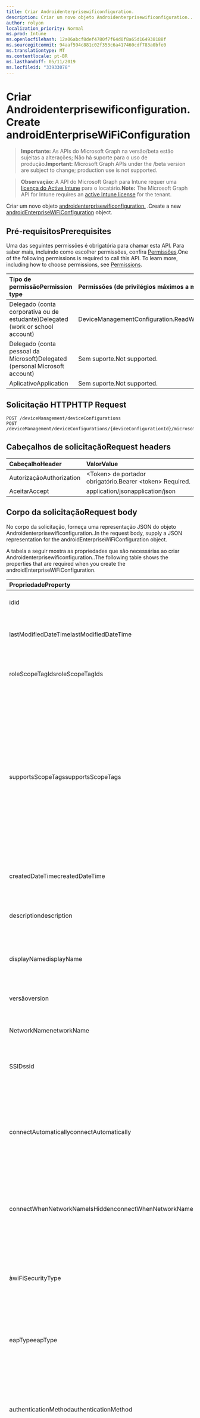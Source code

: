 ```yaml
---
title: Criar Androidenterprisewificonfiguration.
description: Criar um novo objeto Androidenterprisewificonfiguration..
author: rolyon
localization_priority: Normal
ms.prod: Intune
ms.openlocfilehash: 12a06abcf8def4780f7f64d0f8a65d164938188f
ms.sourcegitcommit: 94aaf594c881c02f353c6a417460cdf783a0bfe0
ms.translationtype: MT
ms.contentlocale: pt-BR
ms.lasthandoff: 05/11/2019
ms.locfileid: "33933078"
---
```

# <a name="create-androidenterprisewificonfiguration"></a><span data-ttu-id="0db9e-103">Criar Androidenterprisewificonfiguration.</span><span class="sxs-lookup"><span data-stu-id="0db9e-103">Create androidEnterpriseWiFiConfiguration</span></span>

> <span data-ttu-id="0db9e-104">**Importante:** As APIs do Microsoft Graph na versão/beta estão sujeitas a alterações; Não há suporte para o uso de produção.</span><span class="sxs-lookup"><span data-stu-id="0db9e-104">**Important:** Microsoft Graph APIs under the /beta version are subject to change; production use is not supported.</span></span>

> <span data-ttu-id="0db9e-105">**Observação:** A API do Microsoft Graph para Intune requer uma [licença do Active Intune](https://go.microsoft.com/fwlink/?linkid=839381) para o locatário.</span><span class="sxs-lookup"><span data-stu-id="0db9e-105">**Note:** The Microsoft Graph API for Intune requires an [active Intune license](https://go.microsoft.com/fwlink/?linkid=839381) for the tenant.</span></span>

<span data-ttu-id="0db9e-106">Criar um novo objeto [androidenterprisewificonfiguration.](../resources/intune-deviceconfig-androidenterprisewificonfiguration.md) .</span><span class="sxs-lookup"><span data-stu-id="0db9e-106">Create a new [androidEnterpriseWiFiConfiguration](../resources/intune-deviceconfig-androidenterprisewificonfiguration.md) object.</span></span>

## <a name="prerequisites"></a><span data-ttu-id="0db9e-107">Pré-requisitos</span><span class="sxs-lookup"><span data-stu-id="0db9e-107">Prerequisites</span></span>
<span data-ttu-id="0db9e-p101">Uma das seguintes permissões é obrigatória para chamar esta API. Para saber mais, incluindo como escolher permissões, confira [Permissões](/graph/permissions-reference).</span><span class="sxs-lookup"><span data-stu-id="0db9e-p101">One of the following permissions is required to call this API. To learn more, including how to choose permissions, see [Permissions](/graph/permissions-reference).</span></span>

|<span data-ttu-id="0db9e-110">Tipo de permissão</span><span class="sxs-lookup"><span data-stu-id="0db9e-110">Permission type</span></span>|<span data-ttu-id="0db9e-111">Permissões (de privilégios máximos a mínimos)</span><span class="sxs-lookup"><span data-stu-id="0db9e-111">Permissions (from most to least privileged)</span></span>|
|:---|:---|
|<span data-ttu-id="0db9e-112">Delegado (conta corporativa ou de estudante)</span><span class="sxs-lookup"><span data-stu-id="0db9e-112">Delegated (work or school account)</span></span>|<span data-ttu-id="0db9e-113">DeviceManagementConfiguration.ReadWrite.All</span><span class="sxs-lookup"><span data-stu-id="0db9e-113">DeviceManagementConfiguration.ReadWrite.All</span></span>|
|<span data-ttu-id="0db9e-114">Delegado (conta pessoal da Microsoft)</span><span class="sxs-lookup"><span data-stu-id="0db9e-114">Delegated (personal Microsoft account)</span></span>|<span data-ttu-id="0db9e-115">Sem suporte.</span><span class="sxs-lookup"><span data-stu-id="0db9e-115">Not supported.</span></span>|
|<span data-ttu-id="0db9e-116">Aplicativo</span><span class="sxs-lookup"><span data-stu-id="0db9e-116">Application</span></span>|<span data-ttu-id="0db9e-117">Sem suporte.</span><span class="sxs-lookup"><span data-stu-id="0db9e-117">Not supported.</span></span>|

## <a name="http-request"></a><span data-ttu-id="0db9e-118">Solicitação HTTP</span><span class="sxs-lookup"><span data-stu-id="0db9e-118">HTTP Request</span></span>
<!-- {
  "blockType": "ignored"
}
-->
``` http
POST /deviceManagement/deviceConfigurations
POST /deviceManagement/deviceConfigurations/{deviceConfigurationId}/microsoft.graph.windowsDomainJoinConfiguration/networkAccessConfigurations
```

## <a name="request-headers"></a><span data-ttu-id="0db9e-119">Cabeçalhos de solicitação</span><span class="sxs-lookup"><span data-stu-id="0db9e-119">Request headers</span></span>
|<span data-ttu-id="0db9e-120">Cabeçalho</span><span class="sxs-lookup"><span data-stu-id="0db9e-120">Header</span></span>|<span data-ttu-id="0db9e-121">Valor</span><span class="sxs-lookup"><span data-stu-id="0db9e-121">Value</span></span>|
|:---|:---|
|<span data-ttu-id="0db9e-122">Autorização</span><span class="sxs-lookup"><span data-stu-id="0db9e-122">Authorization</span></span>|<span data-ttu-id="0db9e-123">&lt;Token&gt; de portador obrigatório.</span><span class="sxs-lookup"><span data-stu-id="0db9e-123">Bearer &lt;token&gt; Required.</span></span>|
|<span data-ttu-id="0db9e-124">Aceitar</span><span class="sxs-lookup"><span data-stu-id="0db9e-124">Accept</span></span>|<span data-ttu-id="0db9e-125">application/json</span><span class="sxs-lookup"><span data-stu-id="0db9e-125">application/json</span></span>|

## <a name="request-body"></a><span data-ttu-id="0db9e-126">Corpo da solicitação</span><span class="sxs-lookup"><span data-stu-id="0db9e-126">Request body</span></span>
<span data-ttu-id="0db9e-127">No corpo da solicitação, forneça uma representação JSON do objeto Androidenterprisewificonfiguration..</span><span class="sxs-lookup"><span data-stu-id="0db9e-127">In the request body, supply a JSON representation for the androidEnterpriseWiFiConfiguration object.</span></span>

<span data-ttu-id="0db9e-128">A tabela a seguir mostra as propriedades que são necessárias ao criar Androidenterprisewificonfiguration..</span><span class="sxs-lookup"><span data-stu-id="0db9e-128">The following table shows the properties that are required when you create the androidEnterpriseWiFiConfiguration.</span></span>

|<span data-ttu-id="0db9e-129">Propriedade</span><span class="sxs-lookup"><span data-stu-id="0db9e-129">Property</span></span>|<span data-ttu-id="0db9e-130">Tipo</span><span class="sxs-lookup"><span data-stu-id="0db9e-130">Type</span></span>|<span data-ttu-id="0db9e-131">Descrição</span><span class="sxs-lookup"><span data-stu-id="0db9e-131">Description</span></span>|
|:---|:---|:---|
|<span data-ttu-id="0db9e-132">id</span><span class="sxs-lookup"><span data-stu-id="0db9e-132">id</span></span>|<span data-ttu-id="0db9e-133">Cadeia de caracteres</span><span class="sxs-lookup"><span data-stu-id="0db9e-133">String</span></span>|<span data-ttu-id="0db9e-134">Chave da entidade.</span><span class="sxs-lookup"><span data-stu-id="0db9e-134">Key of the entity.</span></span> <span data-ttu-id="0db9e-135">Herdada de [deviceConfiguration](../resources/intune-deviceconfig-deviceconfiguration.md)</span><span class="sxs-lookup"><span data-stu-id="0db9e-135">Inherited from [deviceConfiguration](../resources/intune-deviceconfig-deviceconfiguration.md)</span></span>|
|<span data-ttu-id="0db9e-136">lastModifiedDateTime</span><span class="sxs-lookup"><span data-stu-id="0db9e-136">lastModifiedDateTime</span></span>|<span data-ttu-id="0db9e-137">DateTimeOffset</span><span class="sxs-lookup"><span data-stu-id="0db9e-137">DateTimeOffset</span></span>|<span data-ttu-id="0db9e-138">DateTime da última modificação do objeto.</span><span class="sxs-lookup"><span data-stu-id="0db9e-138">DateTime the object was last modified.</span></span> <span data-ttu-id="0db9e-139">Herdada de [deviceConfiguration](../resources/intune-deviceconfig-deviceconfiguration.md)</span><span class="sxs-lookup"><span data-stu-id="0db9e-139">Inherited from [deviceConfiguration](../resources/intune-deviceconfig-deviceconfiguration.md)</span></span>|
|<span data-ttu-id="0db9e-140">roleScopeTagIds</span><span class="sxs-lookup"><span data-stu-id="0db9e-140">roleScopeTagIds</span></span>|<span data-ttu-id="0db9e-141">Coleção de cadeias de caracteres</span><span class="sxs-lookup"><span data-stu-id="0db9e-141">String collection</span></span>|<span data-ttu-id="0db9e-142">Lista de marcas de escopo para esta instância de entidade.</span><span class="sxs-lookup"><span data-stu-id="0db9e-142">List of Scope Tags for this Entity instance.</span></span> <span data-ttu-id="0db9e-143">Herdada de [deviceConfiguration](../resources/intune-deviceconfig-deviceconfiguration.md)</span><span class="sxs-lookup"><span data-stu-id="0db9e-143">Inherited from [deviceConfiguration](../resources/intune-deviceconfig-deviceconfiguration.md)</span></span>|
|<span data-ttu-id="0db9e-144">supportsScopeTags</span><span class="sxs-lookup"><span data-stu-id="0db9e-144">supportsScopeTags</span></span>|<span data-ttu-id="0db9e-145">Booliano</span><span class="sxs-lookup"><span data-stu-id="0db9e-145">Boolean</span></span>|<span data-ttu-id="0db9e-146">Indica se a configuração de dispositivo subjacente é ou não compatível com a atribuição de marcas de escopo.</span><span class="sxs-lookup"><span data-stu-id="0db9e-146">Indicates whether or not the underlying Device Configuration supports the assignment of scope tags.</span></span> <span data-ttu-id="0db9e-147">A atribuição à propriedade ScopeTags não é permitida quando esse valor é false e as entidades não serão visíveis aos usuários com escopo.</span><span class="sxs-lookup"><span data-stu-id="0db9e-147">Assigning to the ScopeTags property is not allowed when this value is false and entities will not be visible to scoped users.</span></span> <span data-ttu-id="0db9e-148">Isso ocorre para políticas herdadas criadas no Silverlight e pode ser resolvido excluindo e recriando a política no portal do Azure.</span><span class="sxs-lookup"><span data-stu-id="0db9e-148">This occurs for Legacy policies created in Silverlight and can be resolved by deleting and recreating the policy in the Azure Portal.</span></span> <span data-ttu-id="0db9e-149">Essa propriedade é somente leitura.</span><span class="sxs-lookup"><span data-stu-id="0db9e-149">This property is read-only.</span></span> <span data-ttu-id="0db9e-150">Herdada de [deviceConfiguration](../resources/intune-deviceconfig-deviceconfiguration.md)</span><span class="sxs-lookup"><span data-stu-id="0db9e-150">Inherited from [deviceConfiguration](../resources/intune-deviceconfig-deviceconfiguration.md)</span></span>|
|<span data-ttu-id="0db9e-151">createdDateTime</span><span class="sxs-lookup"><span data-stu-id="0db9e-151">createdDateTime</span></span>|<span data-ttu-id="0db9e-152">DateTimeOffset</span><span class="sxs-lookup"><span data-stu-id="0db9e-152">DateTimeOffset</span></span>|<span data-ttu-id="0db9e-153">DateTime em que o objeto foi criado.</span><span class="sxs-lookup"><span data-stu-id="0db9e-153">DateTime the object was created.</span></span> <span data-ttu-id="0db9e-154">Herdada de [deviceConfiguration](../resources/intune-deviceconfig-deviceconfiguration.md)</span><span class="sxs-lookup"><span data-stu-id="0db9e-154">Inherited from [deviceConfiguration](../resources/intune-deviceconfig-deviceconfiguration.md)</span></span>|
|<span data-ttu-id="0db9e-155">description</span><span class="sxs-lookup"><span data-stu-id="0db9e-155">description</span></span>|<span data-ttu-id="0db9e-156">String</span><span class="sxs-lookup"><span data-stu-id="0db9e-156">String</span></span>|<span data-ttu-id="0db9e-157">O administrador forneceu a descrição da Configuração do dispositivo.</span><span class="sxs-lookup"><span data-stu-id="0db9e-157">Admin provided description of the Device Configuration.</span></span> <span data-ttu-id="0db9e-158">Herdada de [deviceConfiguration](../resources/intune-deviceconfig-deviceconfiguration.md)</span><span class="sxs-lookup"><span data-stu-id="0db9e-158">Inherited from [deviceConfiguration](../resources/intune-deviceconfig-deviceconfiguration.md)</span></span>|
|<span data-ttu-id="0db9e-159">displayName</span><span class="sxs-lookup"><span data-stu-id="0db9e-159">displayName</span></span>|<span data-ttu-id="0db9e-160">String</span><span class="sxs-lookup"><span data-stu-id="0db9e-160">String</span></span>|<span data-ttu-id="0db9e-161">O administrador forneceu o nome da Configuração do dispositivo.</span><span class="sxs-lookup"><span data-stu-id="0db9e-161">Admin provided name of the device configuration.</span></span> <span data-ttu-id="0db9e-162">Herdada de [deviceConfiguration](../resources/intune-deviceconfig-deviceconfiguration.md)</span><span class="sxs-lookup"><span data-stu-id="0db9e-162">Inherited from [deviceConfiguration](../resources/intune-deviceconfig-deviceconfiguration.md)</span></span>|
|<span data-ttu-id="0db9e-163">versão</span><span class="sxs-lookup"><span data-stu-id="0db9e-163">version</span></span>|<span data-ttu-id="0db9e-164">Int32</span><span class="sxs-lookup"><span data-stu-id="0db9e-164">Int32</span></span>|<span data-ttu-id="0db9e-165">Versão da configuração do dispositivo.</span><span class="sxs-lookup"><span data-stu-id="0db9e-165">Version of the device configuration.</span></span> <span data-ttu-id="0db9e-166">Herdada de [deviceConfiguration](../resources/intune-deviceconfig-deviceconfiguration.md)</span><span class="sxs-lookup"><span data-stu-id="0db9e-166">Inherited from [deviceConfiguration](../resources/intune-deviceconfig-deviceconfiguration.md)</span></span>|
|<span data-ttu-id="0db9e-167">NetworkName</span><span class="sxs-lookup"><span data-stu-id="0db9e-167">networkName</span></span>|<span data-ttu-id="0db9e-168">Cadeia de caracteres</span><span class="sxs-lookup"><span data-stu-id="0db9e-168">String</span></span>|<span data-ttu-id="0db9e-169">Nome da rede herdado de [androidWiFiConfiguration](../resources/intune-deviceconfig-androidwificonfiguration.md)</span><span class="sxs-lookup"><span data-stu-id="0db9e-169">Network Name Inherited from [androidWiFiConfiguration](../resources/intune-deviceconfig-androidwificonfiguration.md)</span></span>|
|<span data-ttu-id="0db9e-170">SSID</span><span class="sxs-lookup"><span data-stu-id="0db9e-170">ssid</span></span>|<span data-ttu-id="0db9e-171">Cadeia de caracteres</span><span class="sxs-lookup"><span data-stu-id="0db9e-171">String</span></span>|<span data-ttu-id="0db9e-172">Este é o nome da rede Wi-Fi que é transmitida para todos os dispositivos.</span><span class="sxs-lookup"><span data-stu-id="0db9e-172">This is the name of the Wi-Fi network that is broadcast to all devices.</span></span> <span data-ttu-id="0db9e-173">Herdado de [androidWiFiConfiguration](../resources/intune-deviceconfig-androidwificonfiguration.md)</span><span class="sxs-lookup"><span data-stu-id="0db9e-173">Inherited from [androidWiFiConfiguration](../resources/intune-deviceconfig-androidwificonfiguration.md)</span></span>|
|<span data-ttu-id="0db9e-174">connectAutomatically</span><span class="sxs-lookup"><span data-stu-id="0db9e-174">connectAutomatically</span></span>|<span data-ttu-id="0db9e-175">Booliano</span><span class="sxs-lookup"><span data-stu-id="0db9e-175">Boolean</span></span>|<span data-ttu-id="0db9e-176">Conectar automaticamente quando esta rede estiver no intervalo.</span><span class="sxs-lookup"><span data-stu-id="0db9e-176">Connect automatically when this network is in range.</span></span> <span data-ttu-id="0db9e-177">A definição dessa opção como true ignorará o prompt do usuário e conectará automaticamente o dispositivo à rede Wi-Fi.</span><span class="sxs-lookup"><span data-stu-id="0db9e-177">Setting this to true will skip the user prompt and automatically connect the device to Wi-Fi network.</span></span> <span data-ttu-id="0db9e-178">Herdado de [androidWiFiConfiguration](../resources/intune-deviceconfig-androidwificonfiguration.md)</span><span class="sxs-lookup"><span data-stu-id="0db9e-178">Inherited from [androidWiFiConfiguration](../resources/intune-deviceconfig-androidwificonfiguration.md)</span></span>|
|<span data-ttu-id="0db9e-179">connectWhenNetworkNameIsHidden</span><span class="sxs-lookup"><span data-stu-id="0db9e-179">connectWhenNetworkNameIsHidden</span></span>|<span data-ttu-id="0db9e-180">Booliano</span><span class="sxs-lookup"><span data-stu-id="0db9e-180">Boolean</span></span>|<span data-ttu-id="0db9e-181">Quando definido como true, esse perfil força o dispositivo a se conectar a uma rede que não transmite seu SSID para todos os dispositivos.</span><span class="sxs-lookup"><span data-stu-id="0db9e-181">When set to true, this profile forces the device to connect to a network that doesn't broadcast its SSID to all devices.</span></span> <span data-ttu-id="0db9e-182">Herdado de [androidWiFiConfiguration](../resources/intune-deviceconfig-androidwificonfiguration.md)</span><span class="sxs-lookup"><span data-stu-id="0db9e-182">Inherited from [androidWiFiConfiguration](../resources/intune-deviceconfig-androidwificonfiguration.md)</span></span>|
|<span data-ttu-id="0db9e-183">à</span><span class="sxs-lookup"><span data-stu-id="0db9e-183">wiFiSecurityType</span></span>|[<span data-ttu-id="0db9e-184">androidWiFiSecurityType</span><span class="sxs-lookup"><span data-stu-id="0db9e-184">androidWiFiSecurityType</span></span>](../resources/intune-deviceconfig-androidwifisecuritytype.md)|<span data-ttu-id="0db9e-185">Indica se o ponto de extremidade Wi-Fi usa um tipo de segurança baseado em EAP.</span><span class="sxs-lookup"><span data-stu-id="0db9e-185">Indicates whether Wi-Fi endpoint uses an EAP based security type.</span></span> <span data-ttu-id="0db9e-186">Herdado de [androidWiFiConfiguration](../resources/intune-deviceconfig-androidwificonfiguration.md).</span><span class="sxs-lookup"><span data-stu-id="0db9e-186">Inherited from [androidWiFiConfiguration](../resources/intune-deviceconfig-androidwificonfiguration.md).</span></span> <span data-ttu-id="0db9e-187">Os valores possíveis são: `open` e `wpaEnterprise`.</span><span class="sxs-lookup"><span data-stu-id="0db9e-187">Possible values are: `open`, `wpaEnterprise`.</span></span>|
|<span data-ttu-id="0db9e-188">eapType</span><span class="sxs-lookup"><span data-stu-id="0db9e-188">eapType</span></span>|[<span data-ttu-id="0db9e-189">androidEapType</span><span class="sxs-lookup"><span data-stu-id="0db9e-189">androidEapType</span></span>](../resources/intune-deviceconfig-androideaptype.md)|<span data-ttu-id="0db9e-190">Indica o tipo de protocolo EAP definido no ponto de extremidade Wi-Fi (roteador).</span><span class="sxs-lookup"><span data-stu-id="0db9e-190">Indicates the type of EAP protocol set on the the Wi-Fi endpoint (router).</span></span> <span data-ttu-id="0db9e-191">Os valores possíveis são: `eapTls`, `eapTtls`, `peap`.</span><span class="sxs-lookup"><span data-stu-id="0db9e-191">Possible values are: `eapTls`, `eapTtls`, `peap`.</span></span>|
|<span data-ttu-id="0db9e-192">authenticationMethod</span><span class="sxs-lookup"><span data-stu-id="0db9e-192">authenticationMethod</span></span>|[<span data-ttu-id="0db9e-193">wiFiAuthenticationMethod</span><span class="sxs-lookup"><span data-stu-id="0db9e-193">wiFiAuthenticationMethod</span></span>](../resources/intune-deviceconfig-wifiauthenticationmethod.md)|<span data-ttu-id="0db9e-194">Indica o método de autenticação que o cliente (dispositivo) precisa usar quando o tipo EAP é configurado como PEAP ou EAP-TTLS.</span><span class="sxs-lookup"><span data-stu-id="0db9e-194">Indicates the Authentication Method the client (device) needs to use when the EAP Type is configured to PEAP or EAP-TTLS.</span></span> <span data-ttu-id="0db9e-195">Os valores possíveis são: `certificate`, `usernameAndPassword`, `derivedCredential`.</span><span class="sxs-lookup"><span data-stu-id="0db9e-195">Possible values are: `certificate`, `usernameAndPassword`, `derivedCredential`.</span></span>|
|<span data-ttu-id="0db9e-196">innerAuthenticationProtocolForEapTtls</span><span class="sxs-lookup"><span data-stu-id="0db9e-196">innerAuthenticationProtocolForEapTtls</span></span>|[<span data-ttu-id="0db9e-197">nonEapAuthenticationMethodForEapTtlsType</span><span class="sxs-lookup"><span data-stu-id="0db9e-197">nonEapAuthenticationMethodForEapTtlsType</span></span>](../resources/intune-deviceconfig-noneapauthenticationmethodforeapttlstype.md)|<span data-ttu-id="0db9e-198">Método não EAP para autenticação (identidade interna) quando o tipo EAP é EAP-TTLS e AuthenticationMethod é username e password.</span><span class="sxs-lookup"><span data-stu-id="0db9e-198">Non-EAP Method for Authentication (Inner Identity) when EAP Type is EAP-TTLS and Authenticationmethod is Username and Password.</span></span> <span data-ttu-id="0db9e-199">Os valores possíveis são: `unencryptedPassword`, `challengeHandshakeAuthenticationProtocol`, `microsoftChap`, `microsoftChapVersionTwo`.</span><span class="sxs-lookup"><span data-stu-id="0db9e-199">Possible values are: `unencryptedPassword`, `challengeHandshakeAuthenticationProtocol`, `microsoftChap`, `microsoftChapVersionTwo`.</span></span>|
|<span data-ttu-id="0db9e-200">innerAuthenticationProtocolForPeap</span><span class="sxs-lookup"><span data-stu-id="0db9e-200">innerAuthenticationProtocolForPeap</span></span>|[<span data-ttu-id="0db9e-201">nonEapAuthenticationMethodForPeap</span><span class="sxs-lookup"><span data-stu-id="0db9e-201">nonEapAuthenticationMethodForPeap</span></span>](../resources/intune-deviceconfig-noneapauthenticationmethodforpeap.md)|<span data-ttu-id="0db9e-202">Método não EAP para autenticação (identidade interna) quando o tipo EAP é PEAP e AuthenticationMethod é username e password.</span><span class="sxs-lookup"><span data-stu-id="0db9e-202">Non-EAP Method for Authentication (Inner Identity) when EAP Type is PEAP and Authenticationmethod is Username and Password.</span></span> <span data-ttu-id="0db9e-203">Os valores possíveis são: `none` e `microsoftChapVersionTwo`.</span><span class="sxs-lookup"><span data-stu-id="0db9e-203">Possible values are: `none`, `microsoftChapVersionTwo`.</span></span>|
|<span data-ttu-id="0db9e-204">outerIdentityPrivacyTemporaryValue</span><span class="sxs-lookup"><span data-stu-id="0db9e-204">outerIdentityPrivacyTemporaryValue</span></span>|<span data-ttu-id="0db9e-205">Cadeia de caracteres</span><span class="sxs-lookup"><span data-stu-id="0db9e-205">String</span></span>|<span data-ttu-id="0db9e-206">Habilitar Privacidade de identidade (identidade externa) quando o tipo EAP é configurado como EAP-TTLS ou PEAP.</span><span class="sxs-lookup"><span data-stu-id="0db9e-206">Enable identity privacy (Outer Identity) when EAP Type is configured to EAP-TTLS or PEAP.</span></span> <span data-ttu-id="0db9e-207">A cadeia de caracteres fornecida aqui é usada para mascarar o nome de usuário de usuários individuais quando eles tentam se conectar à rede Wi-Fi.</span><span class="sxs-lookup"><span data-stu-id="0db9e-207">The String provided here is used to mask the username of individual users when they attempt to connect to Wi-Fi network.</span></span>|
|<span data-ttu-id="0db9e-208">usernameFormatString</span><span class="sxs-lookup"><span data-stu-id="0db9e-208">usernameFormatString</span></span>|<span data-ttu-id="0db9e-209">Cadeia de caracteres</span><span class="sxs-lookup"><span data-stu-id="0db9e-209">String</span></span>|<span data-ttu-id="0db9e-210">Cadeia de caracteres de formato de nome de usuário usada para criar o nome de usuário para se conectar</span><span class="sxs-lookup"><span data-stu-id="0db9e-210">Username format string used to build the username to connect to wifi</span></span>|
|<span data-ttu-id="0db9e-211">passwordFormatString</span><span class="sxs-lookup"><span data-stu-id="0db9e-211">passwordFormatString</span></span>|<span data-ttu-id="0db9e-212">Cadeia de caracteres</span><span class="sxs-lookup"><span data-stu-id="0db9e-212">String</span></span>|<span data-ttu-id="0db9e-213">Cadeia de caracteres de formato de senha usada para criar a senha para se conectar ao wifi</span><span class="sxs-lookup"><span data-stu-id="0db9e-213">Password format string used to build the password to connect to wifi</span></span>|
|<span data-ttu-id="0db9e-214">preSharedKey</span><span class="sxs-lookup"><span data-stu-id="0db9e-214">preSharedKey</span></span>|<span data-ttu-id="0db9e-215">Cadeia de caracteres</span><span class="sxs-lookup"><span data-stu-id="0db9e-215">String</span></span>|<span data-ttu-id="0db9e-216">PreSharedKey usado para criar a senha para se conectar ao wifi</span><span class="sxs-lookup"><span data-stu-id="0db9e-216">PreSharedKey used to build the password to connect to wifi</span></span>|



## <a name="response"></a><span data-ttu-id="0db9e-217">Resposta</span><span class="sxs-lookup"><span data-stu-id="0db9e-217">Response</span></span>
<span data-ttu-id="0db9e-218">Se tiver êxito, este método retornará `201 Created` um código de resposta e um objeto [androidenterprisewificonfiguration.](../resources/intune-deviceconfig-androidenterprisewificonfiguration.md) no corpo da resposta.</span><span class="sxs-lookup"><span data-stu-id="0db9e-218">If successful, this method returns a `201 Created` response code and a [androidEnterpriseWiFiConfiguration](../resources/intune-deviceconfig-androidenterprisewificonfiguration.md) object in the response body.</span></span>

## <a name="example"></a><span data-ttu-id="0db9e-219">Exemplo</span><span class="sxs-lookup"><span data-stu-id="0db9e-219">Example</span></span>

### <a name="request"></a><span data-ttu-id="0db9e-220">Solicitação</span><span class="sxs-lookup"><span data-stu-id="0db9e-220">Request</span></span>
<span data-ttu-id="0db9e-221">Este é um exemplo da solicitação.</span><span class="sxs-lookup"><span data-stu-id="0db9e-221">Here is an example of the request.</span></span>
``` http
POST https://graph.microsoft.com/beta/deviceManagement/deviceConfigurations
Content-type: application/json
Content-length: 926

{
  "@odata.type": "#microsoft.graph.androidEnterpriseWiFiConfiguration",
  "roleScopeTagIds": [
    "Role Scope Tag Ids value"
  ],
  "supportsScopeTags": true,
  "description": "Description value",
  "displayName": "Display Name value",
  "version": 7,
  "networkName": "Network Name value",
  "ssid": "Ssid value",
  "connectAutomatically": true,
  "connectWhenNetworkNameIsHidden": true,
  "wiFiSecurityType": "wpaEnterprise",
  "eapType": "eapTtls",
  "authenticationMethod": "usernameAndPassword",
  "innerAuthenticationProtocolForEapTtls": "challengeHandshakeAuthenticationProtocol",
  "innerAuthenticationProtocolForPeap": "microsoftChapVersionTwo",
  "outerIdentityPrivacyTemporaryValue": "Outer Identity Privacy Temporary Value value",
  "usernameFormatString": "Username Format String value",
  "passwordFormatString": "Password Format String value",
  "preSharedKey": "Pre Shared Key value"
}
```

### <a name="response"></a><span data-ttu-id="0db9e-222">Resposta</span><span class="sxs-lookup"><span data-stu-id="0db9e-222">Response</span></span>
<span data-ttu-id="0db9e-p119">Veja a seguir um exemplo da resposta. Observação: o objeto response mostrado aqui pode estar truncado por motivos de concisão. Todas as propriedades serão retornadas de uma chamada real.</span><span class="sxs-lookup"><span data-stu-id="0db9e-p119">Here is an example of the response. Note: The response object shown here may be truncated for brevity. All of the properties will be returned from an actual call.</span></span>
``` http
HTTP/1.1 201 Created
Content-Type: application/json
Content-Length: 1098

{
  "@odata.type": "#microsoft.graph.androidEnterpriseWiFiConfiguration",
  "id": "972edff4-dff4-972e-f4df-2e97f4df2e97",
  "lastModifiedDateTime": "2017-01-01T00:00:35.1329464-08:00",
  "roleScopeTagIds": [
    "Role Scope Tag Ids value"
  ],
  "supportsScopeTags": true,
  "createdDateTime": "2017-01-01T00:02:43.5775965-08:00",
  "description": "Description value",
  "displayName": "Display Name value",
  "version": 7,
  "networkName": "Network Name value",
  "ssid": "Ssid value",
  "connectAutomatically": true,
  "connectWhenNetworkNameIsHidden": true,
  "wiFiSecurityType": "wpaEnterprise",
  "eapType": "eapTtls",
  "authenticationMethod": "usernameAndPassword",
  "innerAuthenticationProtocolForEapTtls": "challengeHandshakeAuthenticationProtocol",
  "innerAuthenticationProtocolForPeap": "microsoftChapVersionTwo",
  "outerIdentityPrivacyTemporaryValue": "Outer Identity Privacy Temporary Value value",
  "usernameFormatString": "Username Format String value",
  "passwordFormatString": "Password Format String value",
  "preSharedKey": "Pre Shared Key value"
}
```




